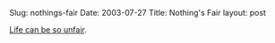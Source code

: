 Slug: nothings-fair
Date: 2003-07-27
Title: Nothing's Fair
layout: post

<a href="http://diveintomark.org/archives/2003/07/26/if_at_first_you_do_succeed.html">Life can be so unfair</a>.
